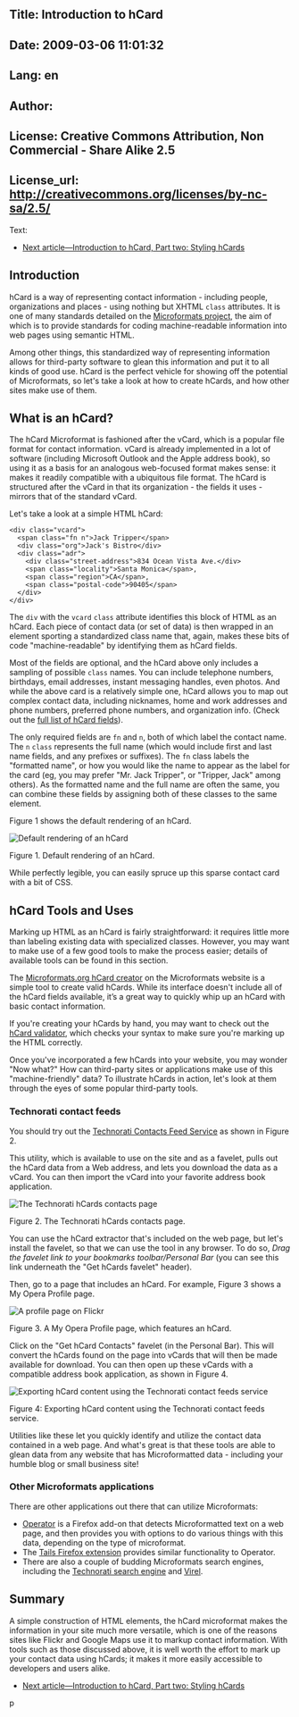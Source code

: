 Title: Introduction to hCard
----
Date: 2009-03-06 11:01:32
----
Lang: en
----
Author: 
----
License: Creative Commons Attribution, Non Commercial - Share Alike 2.5
----
License_url: http://creativecommons.org/licenses/by-nc-sa/2.5/
----
Text:

<ul class="seriesNav">
<li class="next"><a href="http://dev.opera.com/articles/view/introduction-to-hcard-part-two-styling/" rel="next" title="link to the previous article in the series">Next article—Introduction to hCard, Part two: Styling hCards</a></li>
</ul>

<h2>Introduction</h2>
<p>hCard is a way of representing contact information - including people, organizations and places - using nothing but XHTML <code>class</code> attributes. It is one of many standards detailed on the <a href="http://microformats.org">Microformats project</a>, the aim of which is to provide standards for coding machine-readable information into web pages using semantic HTML.</p> 

<p>Among other things, this standardized way of representing information allows for third-party software to glean this information and put it to all kinds of good use. hCard is the perfect vehicle for showing off the potential of Microformats, so let&#39;s take a look at how to create hCards, and how other sites make use of them.</p>

<h2>What is an hCard?</h2>

<p>The hCard Microformat is fashioned after the vCard, which is a popular file format for contact information. vCard is already implemented in a lot of software (including Microsoft Outlook and the Apple address book), so using it as a basis for an analogous web-focused format makes sense: it makes it readily compatible with a ubiquitous file format. The hCard is structured after the vCard in that its organization - the fields it uses - mirrors that of the standard vCard.</p>

<p>Let&#39;s take a look at a simple HTML hCard:</p>

<pre><code>&lt;div class=&quot;vcard&quot;&gt;
  &lt;span class=&quot;fn n&quot;&gt;Jack Tripper&lt;/span&gt;
  &lt;div class=&quot;org&quot;&gt;Jack&#39;s Bistro&lt;/div&gt;
  &lt;div class=&quot;adr&quot;&gt;
    &lt;div class=&quot;street-address&quot;&gt;834 Ocean Vista Ave.&lt;/div&gt;
    &lt;span class=&quot;locality&quot;&gt;Santa Monica&lt;/span&gt;,
    &lt;span class=&quot;region&quot;&gt;CA&lt;/span&gt;,
    &lt;span class=&quot;postal-code&quot;&gt;90405&lt;/span&gt;
  &lt;/div&gt;
&lt;/div&gt;</code></pre>

<p>The <code>div</code> with the <code>vcard</code> <code>class</code> attribute identifies this block of HTML as an hCard. Each piece of contact data (or set of data) is then wrapped in an element sporting a standardized class name that, again, makes these bits of code &quot;machine-readable&quot; by identifying them as hCard fields.</p>

<p>Most of the fields are optional, and the hCard above only includes a sampling of possible <code>class</code> names. You can include telephone numbers, birthdays, email addresses, instant messaging handles, even photos. And while the above card is a relatively simple one, hCard allows you to map out complex contact data, including nicknames, home and work addresses and phone numbers, preferred phone numbers, and organization info. (Check out the <a href="http://microformats.org/wiki/hcard-cheatsheet">full list of hCard fields</a>).</p>

<p>The only required fields are <code>fn</code> and <code>n</code>, both of which label the contact name. The <code>n</code> <code>class</code> represents the full name (which would include first and last name fields, and any prefixes or suffixes). The <code>fn</code> class labels the &quot;formatted name&quot;, or how you would like the name to appear as the label for the card (eg, you may prefer &quot;Mr. Jack Tripper&quot;, or &quot;Tripper, Jack&quot; among others). As the formatted name and the full name are often the same, you can combine these fields by assigning both of these classes to the same element.</p>

<p>Figure 1 shows the default rendering of an hCard.</p>


<img src="http://forum-test.oslo.osa/kirby/content/articles/240-introduction-to-hcard/image001.gif" alt="Default rendering of an hCard" />
<p class="comment">Figure 1. Default rendering of an hCard.</p>

<p>While perfectly legible, you can easily spruce up this sparse contact card with a bit of CSS.</p>
<h2>hCard Tools and Uses</h2>
<p>Marking up HTML as an hCard is fairly straightforward: it requires little more than labeling existing data with specialized classes. However, you may want to make use of a few good tools to make the process easier; details of available tools can be found in this section.</p>
<p>The <a href="http://microformats.org/code/hcard/creator">Microformats.org hCard creator</a> on the Microformats website is a simple tool to create valid hCards. While its interface doesn&#39;t include all of the hCard fields available, it’s a great way to quickly whip up an hCard with basic contact information.</p>
<p>If you&#39;re creating your hCards by hand, you may want to check out the <a href="http://en.hcard.geekhood.net/">hCard validator</a>, which checks your syntax to make sure you&#39;re marking up the HTML correctly.</p>
<p>Once you&#39;ve incorporated a few hCards into your website, you may wonder &quot;Now what?&quot; How can third-party sites or applications make use of this &quot;machine-friendly&quot; data? To illustrate hCards in action, let&#39;s look at them through the eyes of some popular third-party tools.</p>


<h3>Technorati contact feeds</h3>
<p>You should try out the <a href="http://www.technorati.com/contacts">Technorati Contacts Feed Service</a> as shown in Figure 2.</p>

<p>This utility, which is available to use on the site and as a favelet, pulls out the hCard data from a Web address, and lets you download the data as a vCard. You can then import the vCard into your favorite address book application.</p>


<img src="http://forum-test.oslo.osa/kirby/content/articles/240-introduction-to-hcard/image002.jpg" alt="The Technorati hCards contacts page" />
<p class="comment">Figure 2. The Technorati hCards contacts page.</p>

<p>You can use the hCard extractor that&#39;s included on the web page, but let&#39;s install the favelet, so that we can use the tool in any browser. To do so, <em>Drag the favelet link to your bookmarks toolbar/Personal Bar</em> (you can see this link underneath the &quot;Get hCards favelet&quot; header).</p>

<p>Then, go to a page that includes an hCard. For example, Figure 3 shows a My Opera Profile page.</p>

<img src="http://forum-test.oslo.osa/kirby/content/articles/240-introduction-to-hcard/image003.jpg" alt="A profile page on Flickr" />
<p class="comment">Figure 3. A My Opera Profile page, which features an hCard.</p>

<p>Click on the &quot;Get hCard Contacts&quot; favelet (in the Personal Bar). This will convert the hCards found on the page into vCards that will then be made available for download. You can then open up these vCards with a compatible address book application, as shown in Figure 4.</p>

<img src="http://forum-test.oslo.osa/kirby/content/articles/240-introduction-to-hcard/image004.jpg" alt="Exporting hCard content using the Technorati contact feeds service" />
<p class="comment">Figure 4: Exporting hCard content using the Technorati contact feeds service.</p>

<p>Utilities like these let you quickly identify and utilize the contact data contained in a web page. And what&#39;s great is that these tools are able to glean data from any website that has Microformatted data - including your humble blog or small business site!</p>

<h3>Other Microformats applications</h3>

<p>There are other applications out there that can utilize Microformats:</p>

<ul>
<li><a href="https://addons.mozilla.org/en-US/firefox/addon/4106">Operator</a> is a Firefox add-on that detects Microformatted text on a web page, and then provides you with options to do various things with this data, depending on the type of microformat.</li>
<li>The <a href="https://addons.mozilla.org/en-US/firefox/addon/tails-export/">Tails Firefox extension</a> provides similar functionality to Operator.</li>
<li>There are also a couple of budding Microformats search engines, including the <a href="http://kitchen.technorati.com/search/">Technorati search engine</a> and <a href="http://virel.de">Virel</a>.</li> 
</ul>
<h2>Summary</h2>
<p>A simple construction of HTML elements, the hCard microformat makes the information in your site much more versatile, which is one of the reasons sites like Flickr and Google Maps use it to markup contact information. With tools such as those discussed above, it is well worth the effort to mark up your contact data using hCards; it makes it more easily accessible to developers and users alike.</p>

<ul class="seriesNav">
<li class="next"><a href="http://dev.opera.com/articles/view/introduction-to-hcard-part-two-styling/" rel="next" title="link to the previous article in the series">Next article—Introduction to hCard, Part two: Styling hCards</a></li>
</ul>
  p
